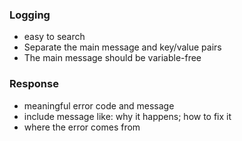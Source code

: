 
### Logging
- easy to search
- Separate the main message and key/value pairs
- The main message should be variable-free

### Response
- meaningful error code and message
- include message like: why it happens; how to fix it
- where the error comes from




